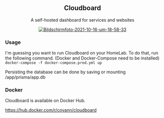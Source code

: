 <div align="center">
  <h2>Cloudboard</h2>
  <p>A self-hosted dashboard for services and websites</p>
  <a href="https://ibb.co/J76vXJd"><img src="https://i.ibb.co/pzVfCFP/Bildschirmfoto-2021-10-16-um-18-58-33.png" alt="Bildschirmfoto-2021-10-16-um-18-58-33" border="0"></a>
</div>
<h3>Usage</h3>
<p>I'm guessing you want to run Cloudboard on your HomeLab. To do that, run the following command. (Docker and Docker-Compose need to be installed) <code>docker-compose -f docker-compose.prod.yml up</code></p>
<p>Persisting the database can be done by saving or mounting /app/prisma/app.db</p>
<h3>Docker</h3>
<p>Cloudboard is available on Docker Hub.</p>
<a href="https://hub.docker.com/r/coyann/cloudboard">https://hub.docker.com/r/coyann/cloudboard</a>